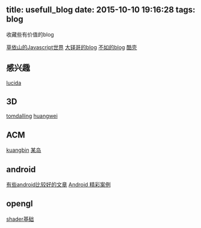title: usefull_blog
date: 2015-10-10 19:16:28
tags: blog
---

收藏些有价值的blog

<!--more-->

[草依山的Javascript世界](http://jser.me/)
[大铎哥的blog](http://blog.suexcxine.cc/)
[不如的blog](http://ibruce.info/)
[酷壳](http://coolshell.cn/)

## 感兴趣
[lucida](http://lucida.me/)

## 3D
[tomdalling](http://www.tomdalling.com/)
[huangwei](http://huangwei.pro/)

## ACM
[kuangbin](http://www.kuangbin.net/)
[某岛](http://www.shuizilong.com/house/)

## android
[有些android比较好的文章](http://blog.csdn.net/imyfriend)
[Android 精彩案例](http://blog.csdn.net/lmj623565791)

## opengl
[shader基础](http://blog.csdn.net/candycat1992)

